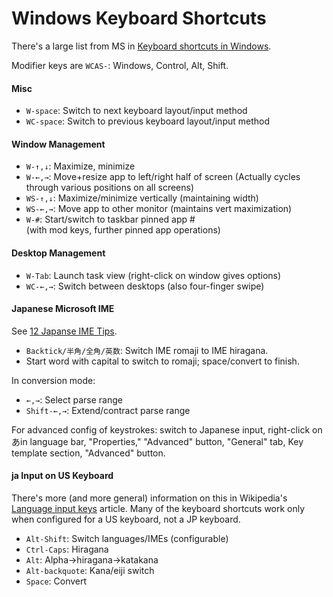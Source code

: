 Windows Keyboard Shortcuts
==========================

There's a large list from MS in [Keyboard shortcuts in Windows][ksiw].

Modifier keys are `WCAS-`: Windows, Control, Alt, Shift.

#### Misc

* `W-space`: Switch to next keyboard layout/input method
* `WC-space`: Switch to previous keyboard layout/input method

#### Window Management

* `W-↑,↓`: Maximize, minimize
* `W-←,→`: Move+resize app to left/right half of screen
           (Actually cycles through various positions on all screens)
* `WS-↑,↓`: Maximize/minimize vertically (maintaining width)
* `WS-←,→`: Move app to other monitor (maintains vert maximization)
* `W-#`: Start/switch to taskbar pinned app #  
  (with mod keys, further pinned app operations)

#### Desktop Management

* `W-Tab`: Launch task view (right-click on window gives options)
* `WC-←,→`: Switch between desktops (also four-finger swipe)

#### Japanese Microsoft IME

See [12 Japanse IME Tips][12tips].

* `Backtick/半角/全角/英数`: Switch IME romaji to IME hiragana.
* Start word with capital to switch to romaji; space/convert to finish.

In conversion mode:
* `←,→`: Select parse range
* `Shift-←,→`: Extend/contract parse range

For advanced config of keystrokes: switch to Japanese input,
right-click on あin language bar, "Properties," "Advanced" button,
"General" tab, Key template section, "Advanced" button.

#### ja Input on US Keyboard

There's more (and more general) information on this in Wikipedia's
[Language input keys][wp-langinput] article. Many of the keyboard
shortcuts work only when configured for a US keyboard, not a JP
keyboard.

* `Alt-Shift`: Switch languages/IMEs (configurable)
* `Ctrl-Caps`: Hiragana
* `Alt`: Alpha→hiragana→katakana
* `Alt-backquote`: Kana/eiji switch
* `Space`: Convert



[ksiw]: https://support.microsoft.com/en-us/help/12445/windows-keyboard-shortcuts
[wp-langinput]: https://en.wikipedia.org/wiki/Language_input_keys
[12tips]: http://nihonshock.com/2010/04/12-japanese-ime-tips/
